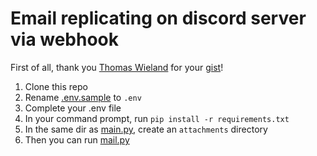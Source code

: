 # Email replicating on discord server via webhook

First of all, thank you [Thomas Wieland](https://github.com/thomaswieland) for your [gist](https://gist.github.com/thomaswieland/3cac92843896040b11c4635f7bf61cfb)!

1. Clone this repo
2. Rename [.env.sample](.env.sample) to `.env`
3. Complete your .env file
4. In your command prompt, run `pip install -r requirements.txt`
5. In the same dir as [main.py](main.py), create an `attachments` directory
6. Then you can run [mail.py](main.py)